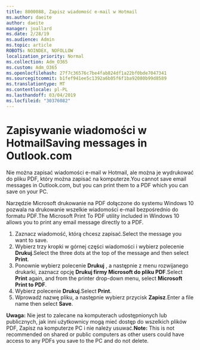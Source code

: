 ```yaml
---
title: 8000088, Zapisz wiadomość e-mail w Hotmail
ms.author: daeite
author: daeite
manager: joallard
ms.date: 2/28/19
ms.audience: Admin
ms.topic: article
ROBOTS: NOINDEX, NOFOLLOW
localization_priority: Normal
ms.collection: Adm_O365
ms.custom: Adm_O365
ms.openlocfilehash: 27f7c36576c7be4fab824df1a22bf0bde7047341
ms.sourcegitcommit: b1fef941ee5c1392a6b05f6f1ba92080b99d8589
ms.translationtype: MT
ms.contentlocale: pl-PL
ms.lasthandoff: 03/04/2019
ms.locfileid: "30376082"
---
```

# <a name="saving-messages-in-outlookcom"></a><span data-ttu-id="faec5-102">Zapisywanie wiadomości w Hotmail</span><span class="sxs-lookup"><span data-stu-id="faec5-102">Saving messages in Outlook.com</span></span>

<span data-ttu-id="faec5-103">Nie można zapisać wiadomości e-mail w Hotmail, ale można je wydrukować do pliku PDF, który można zapisać na komputerze.</span><span class="sxs-lookup"><span data-stu-id="faec5-103">You cannot save email messages in Outlook.com, but you can print them to a PDF which you can save on your PC.</span></span>

<span data-ttu-id="faec5-104">Narzędzie Microsoft drukowanie na PDF dołączone do systemu Windows 10 pozwala na drukowanie wszelkie wiadomości e-mail bezpośrednio do formatu PDF.</span><span class="sxs-lookup"><span data-stu-id="faec5-104">The Microsoft Print To PDF utility included in Windows 10 allows you to print any email message directly to a PDF.</span></span>

1. <span data-ttu-id="faec5-105">Zaznacz wiadomość, którą chcesz zapisać.</span><span class="sxs-lookup"><span data-stu-id="faec5-105">Select the message you want to save.</span></span>
2. <span data-ttu-id="faec5-106">Wybierz trzy kropki w górnej części wiadomości i wybierz polecenie **Drukuj**.</span><span class="sxs-lookup"><span data-stu-id="faec5-106">Select the three dots at the top of the message and then select **Print**.</span></span>
3. <span data-ttu-id="faec5-107">Ponownie wybierz polecenie **Drukuj** , a następnie z menu rozwijanego drukarki, zaznacz opcję **Drukuj firmy Microsoft do pliku PDF**.</span><span class="sxs-lookup"><span data-stu-id="faec5-107">Select **Print** again, and from the printer drop-down menu, select **Microsoft Print to PDF**.</span></span>
4. <span data-ttu-id="faec5-108">Wybierz polecenie **Drukuj**.</span><span class="sxs-lookup"><span data-stu-id="faec5-108">Select **Print**.</span></span>
5. <span data-ttu-id="faec5-109">Wprowadź nazwę pliku, a następnie wybierz przycisk **Zapisz**.</span><span class="sxs-lookup"><span data-stu-id="faec5-109">Enter a file name then select **Save**.</span></span>

<span data-ttu-id="faec5-110">**Uwaga:** Nie jest to zalecane na komputerach udostępnionych lub publicznych, jak inni użytkownicy mogą mieć dostęp do wszelkich plików PDF, Zapisz na komputerze PC i nie należy usuwać.</span><span class="sxs-lookup"><span data-stu-id="faec5-110">**Note:** This is not recommended on shared or public computers as other users could have access to any PDFs you save to the PC and do not delete.</span></span>